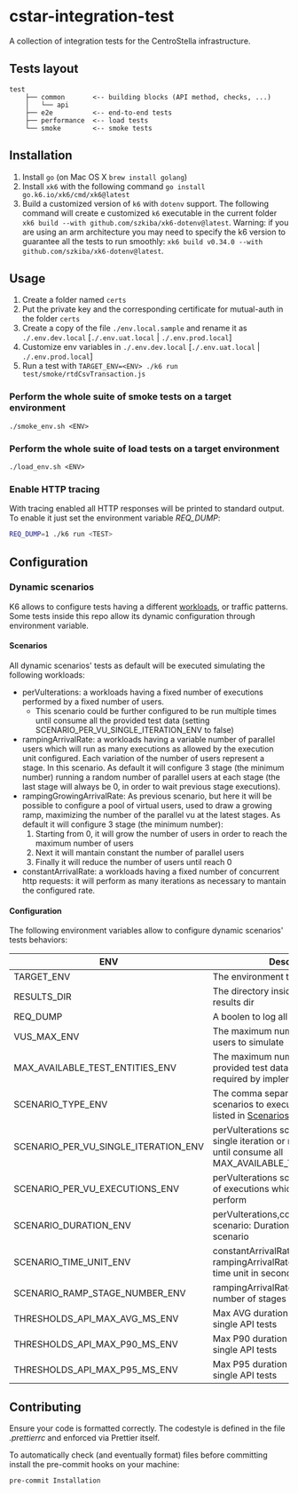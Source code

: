 # cstar-integration-test

A collection of integration tests for the CentroStella infrastructure.

## Tests layout

```
test
    ├── common       <-- building blocks (API method, checks, ...)
    │   └── api
    ├── e2e          <-- end-to-end tests
    ├── performance  <-- load tests
    └── smoke        <-- smoke tests
```

## Installation

1. Install `go` (on Mac OS X `brew install golang`)
2. Install `xk6` with the following command `go install go.k6.io/xk6/cmd/xk6@latest`
3. Build a customized version of `k6` with `dotenv` support. The following command will create e customized `k6` executable in the current folder `xk6 build --with github.com/szkiba/xk6-dotenv@latest`. Warning: if you are using an arm architecture you may need to specify the k6 version to guarantee all the tests to run smoothly: `xk6 build v0.34.0 --with github.com/szkiba/xk6-dotenv@latest`.

## Usage

1. Create a folder named `certs`
2. Put the private key and the corresponding certificate for mutual-auth in the folder `certs`
3. Create a copy of the file `./env.local.sample` and rename it as `./.env.dev.local` [`./.env.uat.local` | `./.env.prod.local`]
4. Customize env variables in `./.env.dev.local` [`./.env.uat.local` | `./.env.prod.local`]
5. Run a test with `TARGET_ENV=<ENV> ./k6 run test/smoke/rtdCsvTransaction.js`

### Perform the whole suite of smoke tests on a target environment

```
./smoke_env.sh <ENV>
```

### Perform the whole suite of load tests on a target environment

```
./load_env.sh <ENV>
```

### Enable HTTP tracing

With tracing enabled all HTTP responses will be printed to standard output.
To enable it just set the environment variable _REQ_DUMP_:

```sh
REQ_DUMP=1 ./k6 run <TEST>
```

## Configuration

### Dynamic scenarios

K6 allows to configure tests having a different [workloads](https://k6.io/docs/using-k6/scenarios/), or traffic patterns.
Some tests inside this repo allow its dynamic configuration through environment variable.

#### Scenarios

All dynamic scenarios' tests as default will be executed simulating the following workloads:

-   perVuIterations: a workloads having a fixed number of executions performed by a fixed number of users.
    -   This scenario could be further configured to be run multiple times until consume all the provided test data (setting SCENARIO_PER_VU_SINGLE_ITERATION_ENV to false)
-   rampingArrivalRate: a workloads having a variable number of parallel users which will run as many executions as allowed by the execution unit configured. Each variation of the number of users represent a stage. In this scenario. As default it will configure 3 stage (the minimum number) running a random number of parallel users at each stage (the last stage will always be 0, in order to wait previous stage executions).
-   rampingGrowingArrivalRate: As previous scenario, but here it will be possible to configure a pool of virtual users, used to draw a growing ramp, maximizing the number of the parallel vu at the latest stages. As default it will configure 3 stage (the minimum number):
    1. Starting from 0, it will grow the number of users in order to reach the maximum number of users
    2. Next it will mantain constant the number of parallel users
    3. Finally it will reduce the number of users until reach 0
-   constantArrivalRate: a workloads having a fixed number of concurrent http requests: it will perform as many iterations as necessary to mantain the configured rate.

#### Configuration

The following environment variables allow to configure dynamic scenarios' tests behaviors:

| ENV                                  | Description                                                                                                                   | Default |
| ------------------------------------ | ----------------------------------------------------------------------------------------------------------------------------- | ------- |
| TARGET_ENV                           | The environment to test                                                                                                       |         |
| RESULTS_DIR                          | The directory inside which create the results dir                                                                             | .       |
| REQ_DUMP                             | A boolen to log all requests or not                                                                                           | false   |
| VUS_MAX_ENV                          | The maximum number of parallel users to simulate                                                                              | 3       |
| MAX_AVAILABLE_TEST_ENTITIES_ENV      | The maximum number of external provided test data to use (if any and if required by implemented test)                         | 3       |
| SCENARIO_TYPE_ENV                    | The comma separated names of the scenarios to execute. Use the keys listed in [Scenarios](#scenarios) paragraph               | ALL     |
| SCENARIO_PER_VU_SINGLE_ITERATION_ENV | perVuIterations scenario: if run a single iteration or multiple consecutive until consume all MAX_AVAILABLE_TEST_ENTITIES_ENV | false   |
| SCENARIO_PER_VU_EXECUTIONS_ENV       | perVuIterations scenario: the number of executions which each user will perform                                               | 1       |
| SCENARIO_DURATION_ENV                | perVuIterations,constantArrivalRate scenario: Duration in seconds of the scenario                                             | 10      |
| SCENARIO_TIME_UNIT_ENV               | constantArrivalRate, rampingArrivalRate scenario: scenario time unit in seconds                                               | 1       |
| SCENARIO_RAMP_STAGE_NUMBER_ENV       | rampingArrivalRate scenario: the number of stages of the ramp                                                                 | 3       |
| THRESHOLDS_API_MAX_AVG_MS_ENV        | Max AVG duration applied as default to single API tests                                                                       | 500     |
| THRESHOLDS_API_MAX_P90_MS_ENV        | Max P90 duration applied as default to single API tests                                                                       | 800     |
| THRESHOLDS_API_MAX_P95_MS_ENV        | Max P95 duration applied as default to single API tests                                                                       | 1000    |

## Contributing

Ensure your code is formatted correctly. The codestyle is defined in the file _.prettierrc_ and enforced via Prettier itself.

To automatically check (and eventually format) files before committing install the pre-commit hooks on your machine:

```
pre-commit Installation
```
